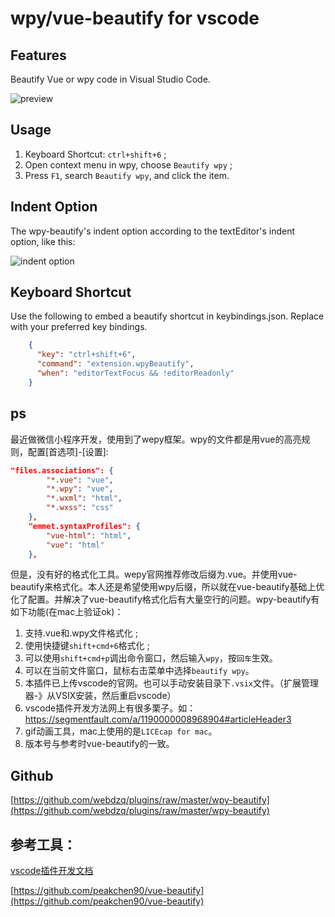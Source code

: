 # wpy/vue-beautify for vscode

## Features

Beautify Vue or wpy code in Visual Studio Code.

![preview](https://github.com/webdzq/plugins/raw/master/wpy-beautify/source/preview.gif)

## Usage

1. Keyboard Shortcut: `ctrl+shift+6` ;
2. Open context menu in wpy, choose `Beautify wpy` ;
3. Press `F1`, search `Beautify wpy`, and click the item.

## Indent Option

The wpy-beautify's indent option according to the textEditor's indent option, like this: 

![indent option](https://github.com/webdzq/plugins/raw/master/wpy-beautify/source/indent-option.png)

## Keyboard Shortcut

Use the following to embed a beautify shortcut in keybindings.json. Replace with your preferred key bindings.

```json
    {
      "key": "ctrl+shift+6",          
      "command": "extension.wpyBeautify",
      "when": "editorTextFocus && !editorReadonly" 
    }
```
## ps
最近做微信小程序开发，使用到了wepy框架。wpy的文件都是用vue的高亮规则，配置[首选项]-[设置]:
```json
"files.associations": {
        "*.vue": "vue",
        "*.wpy": "vue",
        "*.wxml": "html",
        "*.wxss": "css"
    },
    "emmet.syntaxProfiles": {
        "vue-html": "html",
        "vue": "html"
    },
```
但是，没有好的格式化工具。wepy官网推荐修改后缀为.vue。并使用vue-beautify来格式化。本人还是希望使用wpy后缀，所以就在vue-beautify基础上优化了配置。并解决了vue-beautify格式化后有大量空行的问题。wpy-beautify有如下功能(在mac上验证ok)：
1. 支持.vue和.wpy文件格式化 ;
2. 使用快捷键`shift+cmd+6`格式化 ;
3. 可以使用`shift+cmd+p`调出命令窗口，然后输入`wpy`，按`回车`生效。
4. 可以在当前文件窗口，鼠标右击菜单中选择`beautify wpy`。
5. 本插件已上传vscode的官网。也可以手动安装目录下`.vsix`文件。（扩展管理器-》从VSIX安装，然后重启vscode）
6. vscode插件开发方法网上有很多栗子。如：https://segmentfault.com/a/1190000008968904#articleHeader3
7. gif动画工具，mac上使用的是`LICEcap for mac`。
8. 版本号与参考时vue-beautify的一致。


## Github
[https://github.com/webdzq/plugins/raw/master/wpy-beautify](https://github.com/webdzq/plugins/raw/master/wpy-beautify)

## 参考工具：

[vscode插件开发文档](http://www.360doc.com/content/16/0720/13/7534118_577013143.shtml)<br/>

[https://github.com/peakchen90/vue-beautify](https://github.com/peakchen90/vue-beautify)